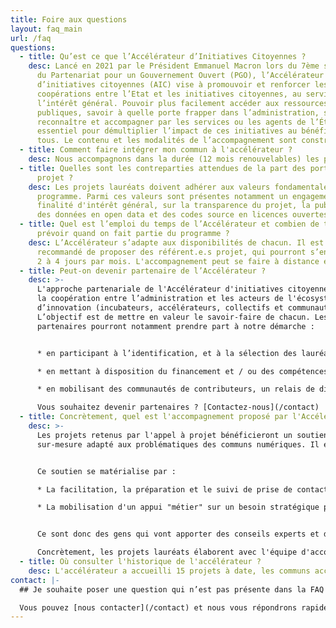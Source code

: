```yaml
---
title: Foire aux questions
layout: faq_main
url: /faq
questions:
  - title: Qu’est ce que l’Accélérateur d’Initiatives Citoyennes ?
    desc: Lancé en 2021 par le Président Emmanuel Macron lors du 7ème sommet mondial
      du Partenariat pour un Gouvernement Ouvert (PGO), l’Accélérateur
      d’initiatives citoyennes (AIC) vise à promouvoir et renforcer les
      coopérations entre l’Etat et les initiatives citoyennes, au service de
      l’intérêt général. Pouvoir plus facilement accéder aux ressources
      publiques, savoir à quelle porte frapper dans l’administration, se faire
      reconnaître et accompagner par les services ou les agents de l’État est
      essentiel pour démultiplier l’impact de ces initiatives au bénéfice de
      tous. Le contenu et les modalités de l’accompagnement sont construits autour des besoins présentés par les communs numériques accompagnés et sont enrichis de façon itérative et se positionne en complémentarité avec l’offre existante, publique comme privée, en matière de soutien à d’innovation.
  - title: Comment faire intégrer mon commun à l'accélérateur ?
    desc: Nous accompagnons dans la durée (12 mois renouvelables) les projets sélectionnés et nous sommes actuellement à capacité. Cependant, n'hésitez pas à [nous contacter](/contact) car notre capacité à accueillir de nouveaux projets est amenée à évoluer en fonction de nos moyens.
  - title: Quelles sont les contreparties attendues de la part des porteurs de
      projet ?
    desc: Les projets lauréats doivent adhérer aux valeurs fondamentales du
      programme. Parmi ces valeurs sont présentes notamment un engagement sur la
      finalité d'intérêt général, sur la transparence du projet, la publication
      des données en open data et des codes source en licences ouvertes etc.) et la mention du passage par l’Accélérateur dans les communications du projet.
  - title: Quel est l’emploi du temps de l’Accélérateur et combien de temps faut-il
      prévoir quand on fait partie du programme ?
    desc: L’Accélérateur s’adapte aux disponibilités de chacun. Il est cependant
      recommandé de proposer des référent.e.s projet, qui pourront s’engager
      2 à 4 jours par mois. L'accompagnement peut se faire à distance en fonction de vos disponibilités. Des événements en présentiel auront lieu au cours de l’accompagnement.
  - title: Peut-on devenir partenaire de l’Accélérateur ?
    desc: >-
      L'approche partenariale de l'Accélérateur d'initiatives citoyenne favorise
      la coopération entre l’administration et les acteurs de l'écosystème
      d’innovation (incubateurs, accélérateurs, collectifs et communautés etc.).
      L’objectif est de mettre en valeur le savoir-faire de chacun. Les
      partenaires pourront notamment prendre part à notre démarche :


      * en participant à l’identification, et à la sélection des lauréats

      * en mettant à disposition du financement et / ou des compétences pour les projets accompagnés 

      * en mobilisant des communautés de contributeurs, un relais de distribution ou en prenant part à la gouvernance des projets si cela s’avérait pertinent.

      Vous souhaitez devenir partenaires ? [Contactez-nous](/contact)
  - title: Concrètement, quel est l'accompagnement proposé par l'Accélérateur ?
    desc: >-
      Les projets retenus par l'appel à projet bénéficieront un soutien
      sur-mesure adapté aux problématiques des communs numériques. Il est assuré dans la durée (12 mois renouvelable) par une [équipe cœur](/equipe) et est enrichi par notre écosystème de partenaires (Make Sense, Communauté Beta Gouv etc.).


      Ce soutien se matérialise par :

      * La facilitation, la préparation et le suivi de prise de contacts avec des partenaires/utilisateurs publics et parapublics qui sont clef pour le développement du projet

      * La mobilisation d'un appui "métier" sur un besoin stratégique pour le développement du projet retenu. Voici quelques exemples de ce qu'est un appui métier : coaching stratégique sur le développement du projet, analyse juridique (des licences, des contrats...), structuration et organsiation de l'équipe, consolidation et animation de la gouvernance, développements techniques...


      Ce sont donc des gens qui vont apporter des conseils experts et du temps aux projets. Pour les associations le soutien ne pourra pas excéder le [plafond des aides d'Etat](https://associations.gouv.fr/aides-d-etat-nouveau-reglement-de-minimis.html).

      Concrètement, les projets lauréats élaborent avec l'équipe d'accompagnement, une feuille de route établissant leurs priorités, les objectifs et les moyens à atteindre durant la durée de l'accompagnement. Cette feuille de route sera mise à jour régulièrement lors de points avec l'équipe d'accompagnement. N'hésitez pas à consulter la page [accompagnement](/accompagnement) pour plus de détails.
  - title: Où consulter l'historique de l'accélérateur ?
    desc: L'accélérateur a accueilli 15 projets à date, les communs accompagnés actuellement sont visible sur cette [page](/#communs-laureats). Si vous souhaitez consulter l'historique des projects accompagnés, rendez-vous sur la page [lauréats](/laureats)
contact: |-
  ## Je souhaite poser une question qui n’est pas présente dans la FAQ ?

  Vous pouvez [nous contacter](/contact) et nous vous répondrons rapidement
---
```

